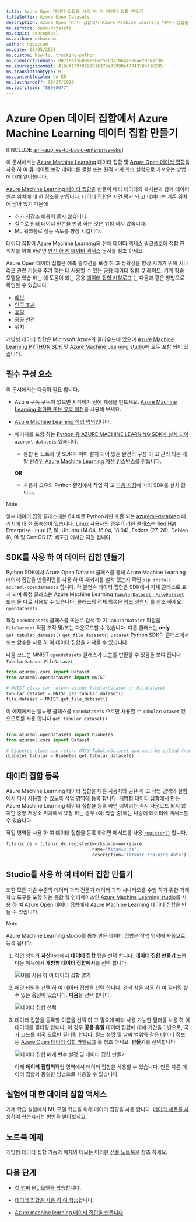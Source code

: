```yaml
---
title: Azure Open 데이터 집합을 사용 하 여 데이터 집합 만들기
titleSuffix: Azure Open Datasets
description: Azure Open 데이터 집합에서 Azure Machine Learning 데이터 집합을 만드는 방법에 대해 알아봅니다.
ms.service: open-datasets
ms.topic: conceptual
ms.author: nibaccam
author: nibaccam
ms.date: 08/05/2020
ms.custom: how-to, tracking-python
ms.openlocfilehash: 00718e15b069e9be25abdaf0e4460eae20c6afd0
ms.sourcegitcommit: 419cf179f9597936378ed5098ef77437dbf16295
ms.translationtype: MT
ms.contentlocale: ko-KR
ms.lasthandoff: 08/27/2020
ms.locfileid: "88998077"
---
```

# <a name="create-azure-machine-learning-datasets-from-azure-open-datasets"></a>Azure Open 데이터 집합에서 Azure Machine Learning 데이터 집합 만들기
[!INCLUDE [aml-applies-to-basic-enterprise-sku](../../includes/aml-applies-to-basic-enterprise-sku.md)]

이 문서에서는 [Azure Machine Learning](../machine-learning/overview-what-is-azure-ml.md) 데이터 집합 및 [Azure Open 데이터 집합](https://docs.microsoft.com/azure/open-datasets/)을 사용 하 여 큐 레이트 보강 데이터를 로컬 또는 원격 기계 학습 실험으로 가져오는 방법에 대해 알아봅니다. 

[Azure Machine Learning 데이터 집합](../machine-learning/how-to-create-register-datasets.md)을 만들어 메타 데이터의 복사본과 함께 데이터 원본 위치에 대 한 참조를 만듭니다. 데이터 집합은 지연 평가 되 고 데이터는 기존 위치에 남아 있기 때문에
* 추가 저장소 비용이 들지 않습니다.
* 실수로 원래 데이터 원본을 변경 하는 것은 위험 하지 않습니다. 
* ML 워크플로 성능 속도를 향상 시킵니다.

데이터 집합이 Azure Machine Learning의 전체 데이터 액세스 워크플로에 적합 한 위치를 이해 하려면 [안전 하 게 데이터 액세스](../machine-learning/concept-data.md#data-workflow) 문서를 참조 하세요.

Azure Open 데이터 집합은 예측 솔루션을 보강 하 고 정확성을 향상 시키기 위해 시나리오 관련 기능을 추가 하는 데 사용할 수 있는 공용 데이터 집합 큐 레이트. 기계 학습 모델을 학습 하는 데 도움이 되는 공용 [데이터 집합 카탈로그](https://azure.microsoft.com/en-in/services/open-datasets/catalog/) 는 다음과 같은 방법으로 확인할 수 있습니다.

* [예보](https://azure.microsoft.com/services/open-datasets/catalog/noaa-integrated-surface-data/)
* [인구 조사](https://azure.microsoft.com/services/open-datasets/catalog/us-decennial-census-zip/)
* [휴일](https://azure.microsoft.com/services/open-datasets/catalog/public-holidays/)
* [공공 안전](https://azure.microsoft.com/services/open-datasets/catalog/chicago-safety-data/)
* 위치

개방형 데이터 집합은 Microsoft Azure의 클라우드에 있으며 [Azure Machine Learning PYTHON SDK](#create-datasets-with-the-sdk) 및 [Azure Machine Learning studio](#create-datasets-with-the-studio)에 모두 포함 되어 있습니다.


## <a name="prerequisites"></a>필수 구성 요소

이 문서에서는 다음이 필요 합니다.

* Azure 구독 구독이 없으면 시작하기 전에 계정을 만드세요. [Azure Machine Learning 평가판 또는 유료 버전](https://aka.ms/AMLFree)을 사용해 보세요.

* [Azure Machine Learning 작업 영역](../machine-learning/how-to-manage-workspace.md)입니다.

* 패키지를 포함 하는 [Python 용 AZURE MACHINE LEARNING SDK가 설치 되어](https://docs.microsoft.com/python/api/overview/azure/ml/install?view=azure-ml-py) `azureml-datasets` 있습니다.

    * 통합 된 노트북 및 SDK가 이미 설치 되어 있는 완전히 구성 되 고 관리 되는 개발 환경인 [Azure Machine Learning 계산 인스턴스](../machine-learning/concept-compute-instance.md#managing-a-compute-instance)를 만듭니다.

    **OR**

    * 사용자 고유의 Python 환경에서 작업 하 고 [다음 지침](https://docs.microsoft.com/python/api/overview/azure/ml/install?view=azure-ml-py)에 따라 SDK를 설치 합니다.

> [!NOTE]
> 일부 데이터 집합 클래스에는 64 비트 Python과만 호환 되는 [azureml-dataprep](https://docs.microsoft.com/python/api/azureml-dataprep/?view=azure-ml-py) 패키지에 대 한 종속성이 있습니다. Linux 사용자의 경우 이러한 클래스는 Red Hat Enterprise Linux (7, 8), Ubuntu (14.04, 16.04, 18.04), Fedora (27, 28), Debian (8, 9) 및 CentOS (7) 배포판 에서만 지원 됩니다.

## <a name="create-datasets-with-the-sdk"></a>SDK를 사용 하 여 데이터 집합 만들기

Python SDK에서 Azure Open Dataset 클래스를 통해 Azure Machine Learning 데이터 집합을 만들려면를 사용 하 여 패키지를 설치 했는지 확인 `pip install azureml-opendatasets` 합니다. 각 불연속 데이터 집합은 SDK에서 자체 클래스로 표시 되며 특정 클래스는 Azure Machine Learning [ `TabularDataset` , `FileDataset` ](../machine-learning/how-to-create-register-datasets.md#dataset-types)또는 둘 다로 사용할 수 있습니다. 클래스의 전체 목록은 [참조 설명서](https://docs.microsoft.com/python/api/azureml-opendatasets/azureml.opendatasets?view=azure-ml-py) 를 참조 하세요 `opendatasets` .

특정 `opendatasets` 클래스를 또는로 검색 하 여 `TabularDataset` 파일을 `FileDataset` 직접 조작 및/또는 다운로드할 수 있습니다. 다른 클래스는 **only** `get_tabular_dataset()` `get_file_dataset()` `Dataset` Python SDK의 클래스에서 또는 함수를 사용 하 여 데이터 집합을 가져올 수 있습니다.

다음 코드는 MNIST `opendatasets` 클래스가 또는를 반환할 수 있음을 보여 줍니다 `TabularDataset` `FileDataset` . 


```python
from azureml.core import Dataset
from azureml.opendatasets import MNIST

# MNIST class can return either TabularDataset or FileDataset
tabular_dataset = MNIST.get_tabular_dataset()
file_dataset = MNIST.get_file_dataset()
```

이 예제에서는 당뇨병 클래스를 `opendatasets` 으로만 사용할 수 `TabularDataset` 있으므로를 사용 합니다 `get_tabular_dataset()` .

```python

from azureml.opendatasets import Diabetes
from azureml.core import Dataset

# Diabetes class can return ONLY TabularDataset and must be called from the static function
diabetes_tabular = Diabetes.get_tabular_dataset()
```
## <a name="register-datasets"></a>데이터 집합 등록

Azure Machine Learning 데이터 집합을 다른 사용자와 공유 하 고 작업 영역의 실험에서 다시 사용할 수 있도록 작업 영역에 등록 합니다. 개방형 데이터 집합에서 만든 Azure Machine Learning 데이터 집합을 등록 하면 데이터는 즉시 다운로드 되지 않지만 중앙 저장소 위치에서 요청 하는 경우 (예: 학습 중)에는 나중에 데이터에 액세스할 수 있습니다.

작업 영역을 사용 하 여 데이터 집합을 등록 하려면 메서드를 사용 [`register()`](https://docs.microsoft.com/python/api/azureml-core/azureml.data.abstract_dataset.abstractdataset?view=azure-ml-py#register-workspace--name--description-none--tags-none--create-new-version-false-) 합니다. 
```Python
titanic_ds = titanic_ds.register(workspace=workspace,
                                 name='titanic_ds',
                                 description='titanic training data')
```

## <a name="create-datasets-with-the-studio"></a>Studio를 사용 하 여 데이터 집합 만들기

또한 모든 기술 수준의 데이터 과학 전문가 데이터 과학 시나리오를 수행 하기 위한 기계 학습 도구를 포함 하는 통합 웹 인터페이스인 [Azure Machine Learning studio](https://ml.azure.com)를 사용 하 여 Azure Open 데이터 집합에서 Azure Machine Learning 데이터 집합을 만들 수 있습니다.

> [!Note]
> Azure Machine Learning studio를 통해 만든 데이터 집합은 작업 영역에 자동으로 등록 됩니다.

1. 작업 영역의 **자산**아래에서 **데이터 집합** 탭을 선택 합니다. **데이터 집합 만들기** 드롭다운 메뉴에서 **개방형 데이터 집합에서**를 선택 합니다.

    ![UI를 사용 하 여 데이터 집합 열기](./media/how-to-create-dataset-from-open-dataset/open-datasets-1.png)

1. 해당 타일을 선택 하 여 데이터 집합을 선택 합니다. 검색 창을 사용 하 여 필터링 할 수 있는 옵션이 있습니다. **다음**을 선택 합니다.

    ![데이터 집합 선택](./media/how-to-create-dataset-from-open-dataset/open-datasets-2.png)

1. 데이터 집합을 등록할 이름을 선택 하 고 필요에 따라 사용 가능한 필터를 사용 하 여 데이터를 필터링 합니다. 이 경우 **공용 휴일** 데이터 집합에 대해 기간을 1 년으로, 국가 코드를 미국 으로만 필터링 합니다. 필드 설명 및 날짜 범위와 같은 데이터 정보는 [Azure Open 데이터 집합 카탈로그](https://azure.microsoft.com/services/op[en-datasets/catalog/) 를 참조 하세요. **만들기**를 선택합니다.

    ![데이터 집합 매개 변수 설정 및 데이터 집합 만들기](./media/how-to-create-dataset-from-open-dataset/open-datasets-3.png)

    이제 **데이터 집합의**작업 영역에서 데이터 집합을 사용할 수 있습니다. 만든 다른 데이터 집합과 동일한 방법으로 사용할 수 있습니다.


## <a name="access-datasets-for-your-experiments"></a>실험에 대 한 데이터 집합 액세스

기계 학습 실험에서 ML 모델 학습을 위해 데이터 집합을 사용 합니다. [데이터 세트를 사용하여 학습시키는 방법을 알아보세요](../machine-learning/how-to-train-with-datasets.md).

## <a name="example-notebooks"></a>노트북 예제

개방형 데이터 집합 기능의 예제와 데모는 이러한 [샘플 노트북](samples.md)을 참조 하세요.

## <a name="next-steps"></a>다음 단계

* [첫 번째 ML 모델을 학습](../machine-learning/tutorial-1st-experiment-sdk-train.md)합니다.

* [데이터 집합을 사용 하 여 학습](../machine-learning/how-to-train-with-datasets.md)합니다.

* [Azure machine learning 데이터 집합을 만듭니다](../machine-learning/how-to-create-register-datasets.md).



